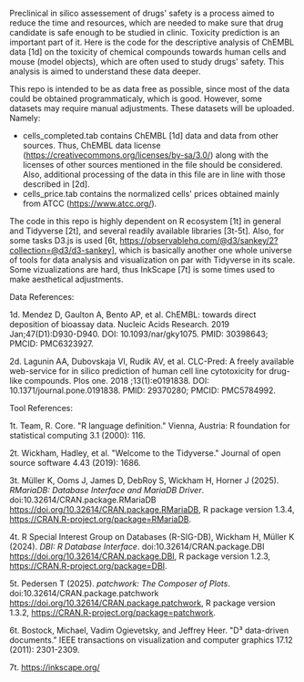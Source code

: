 Preclinical in silico assessement of drugs' safety is a process aimed to reduce the time and resources, which are needed to make sure that drug candidate is safe enough to be studied in clinic. Toxicity prediction is an important part of it. Here is the code for the descriptive analysis of ChEMBL data [1d] on the toxicity of chemical compounds towards human cells and mouse (model objects), which are often used to study drugs' safety. This analysis is aimed to understand these data deeper.


This repo is intended to be as data free as possible, since most of the data could be obtained programmaticaly, which is good.
However, some datasets may require manual adjustments. These datasets will be uploaded.
Namely:
- cells_completed.tab contains ChEMBL [1d] data and data from other sources. Thus, ChEMBL data license (https://creativecommons.org/licenses/by-sa/3.0/) along with the licenses of other sources mentioned in the file should be considered. Also, additional processing of the data in this file are in line with those described in [2d].
- cells_price.tab contains the normalized cells' prices obtained mainly from ATCC (https://www.atcc.org/). 



The code in this repo is highly dependent on R ecosystem [1t] in general and Tidyverse [2t], and several readily available libraries [3t-5t]. Also, for some tasks D3.js is used [6t, https://observablehq.com/@d3/sankey/2?collection=@d3/d3-sankey], which is basically another one whole universe of tools for data analysis and visualization on par with Tidyverse in its scale. Some vizualizations are hard, thus InkScape [7t] is some times used to make aesthetical adjustments.

Data References:

1d. Mendez D, Gaulton A, Bento AP, et al. ChEMBL: towards direct deposition of bioassay data. Nucleic Acids Research. 2019 Jan;47(D1):D930-D940. DOI: 10.1093/nar/gky1075. PMID: 30398643; PMCID: PMC6323927.

2d. Lagunin AA, Dubovskaja VI, Rudik AV, et al. CLC-Pred: A freely available web-service for in silico prediction of human cell line cytotoxicity for drug-like compounds. Plos one. 2018 ;13(1):e0191838. DOI: 10.1371/journal.pone.0191838. PMID: 29370280; PMCID: PMC5784992.


Tool References:

1t. Team, R. Core. "R language definition." Vienna, Austria: R foundation for statistical computing 3.1 (2000): 116.

2t. Wickham, Hadley, et al. "Welcome to the Tidyverse." Journal of open source software 4.43 (2019): 1686.

3t. Müller K, Ooms J, James D, DebRoy S, Wickham H, Horner J (2025). _RMariaDB: Database Interface and MariaDB Driver_. doi:10.32614/CRAN.package.RMariaDB <https://doi.org/10.32614/CRAN.package.RMariaDB>, R package version 1.3.4, <https://CRAN.R-project.org/package=RMariaDB>.

4t. R Special Interest Group on Databases (R-SIG-DB), Wickham H, Müller K (2024). _DBI: R Database Interface_. doi:10.32614/CRAN.package.DBI <https://doi.org/10.32614/CRAN.package.DBI>, R package version 1.2.3, <https://CRAN.R-project.org/package=DBI>.

5t. Pedersen T (2025). _patchwork: The Composer of Plots_. doi:10.32614/CRAN.package.patchwork <https://doi.org/10.32614/CRAN.package.patchwork>, R package version 1.3.2, <https://CRAN.R-project.org/package=patchwork>.

6t. Bostock, Michael, Vadim Ogievetsky, and Jeffrey Heer. "D³ data-driven documents." IEEE transactions on visualization and computer graphics 17.12 (2011): 2301-2309.

7t. https://inkscape.org/
